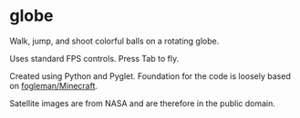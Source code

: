 globe
=====

Walk, jump, and shoot colorful balls on a rotating globe.

Uses standard FPS controls. Press Tab to fly.

Created using Python and Pyglet. Foundation for the code is loosely based on [fogleman/Minecraft](https://github.com/fogleman/Minecraft).

Satellite images are from NASA and are therefore in the public domain.


